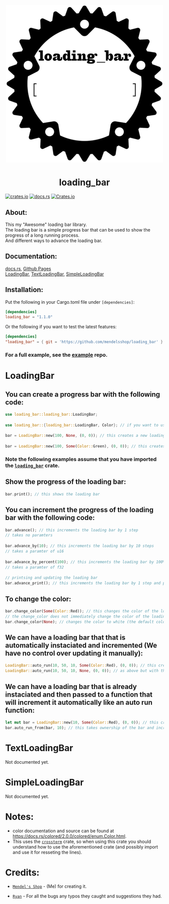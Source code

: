 <div align="center">

# <img src="logo.png" width="500" height="500">

# loading_bar 
</div>

[![crates.io](https://img.shields.io/crates/v/loading_bar.svg?label=latest%20version)](https://crates.io/crates/loading_bar)
[![docs.rs](https://img.shields.io/docsrs/loading_bar?logo=Docs.rs)](https://docs.rs/loading_bar/latest/loading_bar)
[![Crates.io](https://img.shields.io/crates/d/loading_bar?label=crates.io%20downloads)](https://crates.io/crates/loading_bar)

## About:
This my "Awesome" loading bar library.
<br>
The loading bar is a simple progress bar that can be used to show the progress of a long running process.
<br>
And different ways to advance the loading bar.
<br>
## Documentation:
[docs.rs](https://docs.rs/loading_bar/latest/loading_bar), [Github Pages](https://mendelsshop.github.io/loading_bar/doc/loading_bar/index.html)
<br>
[LoadingBar](https://github.com/mendelsshop/loading_bar#LoadingBar),
[TextLoadingBar](https://github.com/mendelsshop/loading_bar#TextLoadingBar),
[SimpleLoadingBar](https://github.com/mendelsshop/loading_bar#SimpleLoadingBar)

## Installation:
Put the following in your Cargo.toml file under `[dependencies]`: 
```toml
[dependencies]
loading_bar = "1.1.0"
```
Or the following if you want to test the latest features:

```toml
[dependencies]
"loading_bar" = { git = 'https://github.com/mendelsshop/loading_bar' }
```

### For a full example, see the [example](https://github.com/mendelsshop/load_test) repo.

# LoadingBar
## You can create a progress bar with the following code:
```rust
use loading_bar::loading_bar::LoadingBar;

use loading_bar::{loading_bar::LoadingBar, Color}; // if you want to use the color feature

bar = LoadingBar::new(100, None, (0, 0)); // this creates a new loading bar with 100 steps and the default color at position 0,0

bar = LoadingBar::new(100, Some(Color::Green), (0, 0)); // this creates a new loading bar with 100 steps and the green color
``` 
### Note the following examples assume that you have imported the [`loading_bar`](https://crates.io/crates/loading_bar) crate.

## Show the progress of the loading bar:
```rust
bar.print(); // this shows the loading bar
```

## You can increment the progress of the loading bar with the following code:

```rust
bar.advance(); // this increments the loading bar by 1 step
// takes no paramters

bar.advance_by(10); // this increments the loading bar by 10 steps
// takes a paramter of u16

bar.advance_by_percent(100); // this increments the loading bar by 100%
// takes a paramter of f32

// printsing and updating the loading bar
bar.advance_print(); // this increments the loading bar by 1 step and prints the current progress (each method has a print option)
```

## To change the color:

```rust
bar.change_color(Some(Color::Red)); // this changes the color of the loading bar to red
// the change_color does not immediately change the color of the loading bar, it only changes the color when the next step is incremented when you print the bar next
bar.change_color(None); // changes the color to white (the default color)
```

## We can have a loading bar that that is automatically instaciated and incremented (We have no control over updating it manually):
```rust
LoadingBar::auto_run(10, 50, 10, Some(Color::Red), (0, 0)); // this creates a new loading bar lasts 10 seconds, with a length of 50, and starts at 10 bars with the color red.
LoadingBar::auto_run(10, 50, 10, None, (0, 0)); // as above but with the default color
```

## We can have a loading bar that is already instaciated and then passed to a function that will increment it automatically like an auto run function:
```rust
let mut bar = LoadingBar::new(10, Some(Color::Red), (0, 0)); // this creates a new loading bar with 10 steps and the red color
bar.auto_run_from(bar, 10); // this takes ownership of the bar and increments automatically to the end in a duration of 10 seconds
```

# TextLoadingBar
Not documented yet.
# SimpleLoadingBar
Not documented yet.
# Notes:
- color documentation and source can be found at https://docs.rs/colored/2.0.0/colored/enum.Color.html.
- This uses the [`crossterm`](https://docs.rs/crossterm/latest/crossterm/) crate, so when using this crate you should understand how to use the aforementioned crate (and possibly import and use it for resseting the lines).

# Credits:
- [`Mendel's Shop`](https://github.com/mendelsshop.com) - (Me) for creating it.

- [`Ryan`](https://github.com/BeaconBrigade) - For all the bugs any typos they caught and suggestions they had.
